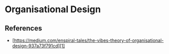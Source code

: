 # Organisational Design

## References

* [https://medium.com/enspiral-tales/the-vibes-theory-of-organisational-design-937a73f791cd][1]

[1]:	https://medium.com/enspiral-tales/the-vibes-theory-of-organisational-design-937a73f791cd